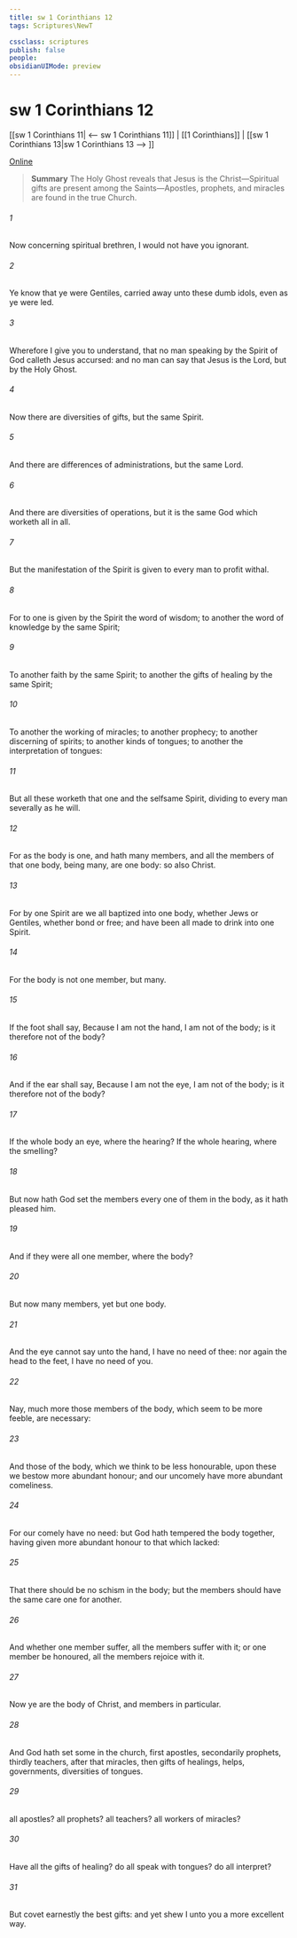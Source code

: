 ```yaml
---
title: sw 1 Corinthians 12
tags: Scriptures\NewT

cssclass: scriptures
publish: false
people:
obsidianUIMode: preview
---
```


# sw 1 Corinthians 12
[[sw 1 Corinthians 11| <-- sw 1 Corinthians 11]] | [[1 Corinthians]] | [[sw 1 Corinthians 13|sw 1 Corinthians 13 --> ]]

[Online](https://churchofjesuschrist.org/study/scriptures/nt/1-cor/12?lang=eng)

> __Summary__
The Holy Ghost reveals that Jesus is the Christ—Spiritual gifts are present among the Saints—Apostles, prophets, and miracles are found in the true Church.

###### 1 
Now concerning spiritual  brethren, I would not have you ignorant.

###### 2 
Ye know that ye were Gentiles, carried away unto these dumb idols, even as ye were led.

###### 3 
Wherefore I give you to understand, that no man speaking by the Spirit of God calleth Jesus accursed: and  no man can say that Jesus is the Lord, but by the Holy Ghost.

###### 4 
Now there are diversities of gifts, but the same Spirit.

###### 5 
And there are differences of administrations, but the same Lord.

###### 6 
And there are diversities of operations, but it is the same God which worketh all in all.

###### 7 
But the manifestation of the Spirit is given to every man to profit withal.

###### 8 
For to one is given by the Spirit the word of wisdom; to another the word of knowledge by the same Spirit;

###### 9 
To another faith by the same Spirit; to another the gifts of healing by the same Spirit;

###### 10 
To another the working of miracles; to another prophecy; to another discerning of spirits; to another  kinds of tongues; to another the interpretation of tongues:

###### 11 
But all these worketh that one and the selfsame Spirit, dividing to every man severally as he will.

###### 12 
For as the body is one, and hath many members, and all the members of that one body, being many, are one body: so also  Christ.

###### 13 
For by one Spirit are we all baptized into one body, whether  Jews or Gentiles, whether  bond or free; and have been all made to drink into one Spirit.

###### 14 
For the body is not one member, but many.

###### 15 
If the foot shall say, Because I am not the hand, I am not of the body; is it therefore not of the body?

###### 16 
And if the ear shall say, Because I am not the eye, I am not of the body; is it therefore not of the body?

###### 17 
If the whole body  an eye, where  the hearing? If the whole  hearing, where  the smelling?

###### 18 
But now hath God set the members every one of them in the body, as it hath pleased him.

###### 19 
And if they were all one member, where  the body?

###### 20 
But now  many members, yet but one body.

###### 21 
And the eye cannot say unto the hand, I have no need of thee: nor again the head to the feet, I have no need of you.

###### 22 
Nay, much more those members of the body, which seem to be more feeble, are necessary:

###### 23 
And those  of the body, which we think to be less honourable, upon these we bestow more abundant honour; and our uncomely  have more abundant comeliness.

###### 24 
For our comely  have no need: but God hath tempered the body together, having given more abundant honour to that  which lacked:

###### 25 
That there should be no schism in the body; but  the members should have the same care one for another.

###### 26 
And whether one member suffer, all the members suffer with it; or one member be honoured, all the members rejoice with it.

###### 27 
Now ye are the body of Christ, and members in particular.

###### 28 
And God hath set some in the church, first apostles, secondarily prophets, thirdly teachers, after that miracles, then gifts of healings, helps, governments, diversities of tongues.

###### 29 
 all apostles?  all prophets?  all teachers?  all workers of miracles?

###### 30 
Have all the gifts of healing? do all speak with tongues? do all interpret?

###### 31 
But covet earnestly the best gifts: and yet shew I unto you a more excellent way.


